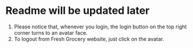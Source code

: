 # Readme will be updated later

1. Please notice that, whenever you login, the login button on the top right corner turns to an avatar face.
2. To logout from Fresh Grocery website, just click on the avatar.